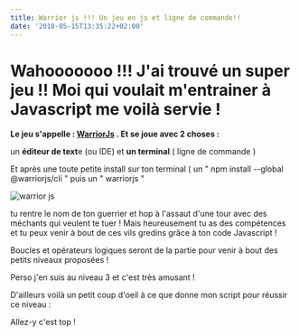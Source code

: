 ```yaml
---
title: Warrior js !!! Un jeu en js et ligne de commande!!
date: '2018-05-15T13:35:22+02:00'
---
```

# Wahooooooo !!! J'ai trouvé un super jeu !! Moi qui voulait m'entrainer à Javascript me voilà servie !

**Le jeu s'appelle : **[**WarriorJs**](https://warrior.js.org/en)** . Et se joue avec 2 choses :**

un **éditeur de text**e (ou IDE) et **un terminal** ( ligne de commande )

Et après une toute petite install sur ton terminal ( un " npm install --global @warriorjs/cli " puis un " warriorjs "

![warrior js](/img/blog/warrior.png)

tu rentre le nom de ton guerrier et hop à l'assaut d'une tour avec des méchants qui veulent te tuer ! Mais heureusement tu as des compétences et tu peux venir à bout de ces vils gredins grâce à ton code Javascript ! 

Boucles et opérateurs logiques seront de la partie pour venir à bout des petits niveaux proposées !

Perso j'en suis au niveau 3 et c'est très amusant !

D'ailleurs voilà un petit coup d'oeil à ce que donne mon script pour réussir ce niveau :

<script src="https://gist.github.com/napka4/fc05605f7507c365bc315447bceb1057.js"></script>

Allez-y c'est top !
